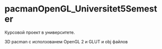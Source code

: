 # pacmanOpenGL_Universitet5Semester
Курсовой проект в университете.

3D pacman с исползованем OpenGL 2 и GLUT и obj файлов
